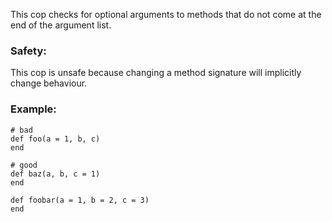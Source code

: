 This cop checks for optional arguments to methods
that do not come at the end of the argument list.

### Safety:

This cop is unsafe because changing a method signature will
implicitly change behaviour.

### Example:
    # bad
    def foo(a = 1, b, c)
    end

    # good
    def baz(a, b, c = 1)
    end

    def foobar(a = 1, b = 2, c = 3)
    end